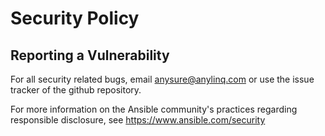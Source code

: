 # Security Policy

## Reporting a Vulnerability

For all security related bugs, email anysure@anylinq.com or use the issue tracker of the github repository.

For more information on the Ansible community's practices regarding responsible disclosure, see https://www.ansible.com/security